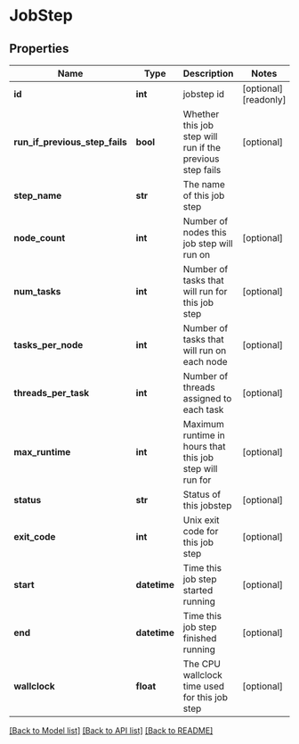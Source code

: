 # JobStep

## Properties
Name | Type | Description | Notes
------------ | ------------- | ------------- | -------------
**id** | **int** | jobstep id | [optional] [readonly] 
**run_if_previous_step_fails** | **bool** | Whether this job step will run if the previous step fails | [optional] 
**step_name** | **str** | The name of this job step | 
**node_count** | **int** | Number of nodes this job step will run on | [optional] 
**num_tasks** | **int** | Number of tasks that will run for this job step | [optional] 
**tasks_per_node** | **int** | Number of tasks that will run on each node | [optional] 
**threads_per_task** | **int** | Number of threads assigned to each task | [optional] 
**max_runtime** | **int** | Maximum runtime in hours that this job step will run for | [optional] 
**status** | **str** | Status of this jobstep | [optional] 
**exit_code** | **int** | Unix exit code for this job step | [optional] 
**start** | **datetime** | Time this job step started running | [optional] 
**end** | **datetime** | Time this job step finished running | [optional] 
**wallclock** | **float** | The CPU wallclock time used for this job step | [optional] 

[[Back to Model list]](../README.md#documentation-for-models) [[Back to API list]](../README.md#documentation-for-api-endpoints) [[Back to README]](../README.md)


